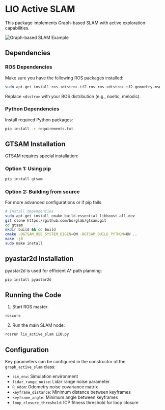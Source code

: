 # LIO Active SLAM

This package implements Graph-based SLAM with active exploration capabilities.

![Graph-based SLAM Example](Figure_1.png)

## Dependencies

### ROS Dependencies
Make sure you have the following ROS packages installed:
```bash
sudo apt-get install ros-<distro>-tf2-ros ros-<distro>-tf2-geometry-msgs ros-<distro>-tf2-sensor-msgs
```

Replace `<distro>` with your ROS distribution (e.g., noetic, melodic).


### Python Dependencies
Install required Python packages:
```bash
pip install -r requirements.txt
```

## GTSAM Installation

GTSAM requires special installation:

### Option 1: Using pip
```bash
pip install gtsam
```

### Option 2: Building from source
For more advanced configurations or if pip fails:
```bash
# Install dependencies
sudo apt-get install cmake build-essential libboost-all-dev
git clone https://github.com/borglab/gtsam.git
cd gtsam
mkdir build && cd build
cmake -DGTSAM_USE_SYSTEM_EIGEN=ON -DGTSAM_BUILD_PYTHON=ON ..
make -j8
sudo make install
```

## pyastar2d Installation

pyastar2d is used for efficient A* path planning:
```bash
pip install pyastar2d
```

## Running the Code

1. Start ROS master:
```bash
roscore
```

2. Run the main SLAM node:
```bash
rosrun lio_active_slam LIO.py
```

## Configuration

Key parameters can be configured in the constructor of the `graph_active_slam` class:
- `sim_env`: Simulation environment
- `lidar_range_noise`: Lidar range noise parameter
- `R_odom`: Odometry noise covariance matrix
- `keyframe_distance`: Minimum distance between keyframes
- `keyframe_angle`: Minimum angle between keyframes
- `loop_closure_threshold`: ICP fitness threshold for loop closure
